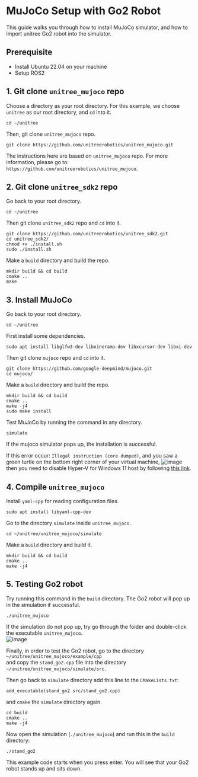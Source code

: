 # MuJoCo Setup with Go2 Robot
This guide walks you through how to install MuJoCo simulator, and how to import unitree Go2 robot into the simulator.

## Prerequisite
- Install Ubuntu 22.04 on your machine
- Setup ROS2

## 1. Git clone `unitree_mujoco` repo

Choose a directory as your root directory. For this example, we choose `unitree` as our root directory, and `cd` into it.
```
cd ~/unitree
```
Then, git clone `unitree_mujoco` repo.
```
git clone https://github.com/unitreerobotics/unitree_mujoco.git
```
The instructions here are based on `unitree_mujoco` repo. For more information, please go to: `https://github.com/unitreerobotics/unitree_mujoco`.

## 2. Git clone `unitree_sdk2` repo

Go back to your root directory.
```
cd ~/unitree
```
Then git clone `unitree_sdk2` repo and `cd` into it.
```
git clone https://github.com/unitreerobotics/unitree_sdk2.git
cd unitree_sdk2/
chmod +x ./install.sh
sudo ./install.sh
```
Make a `build` directory and build the repo.
```
mkdir build && cd build
cmake ..
make
```

## 3. Install MuJoCo

Go back to your root directory.
```
cd ~/unitree
```
First install some dependencies.
```
sudo apt install libglfw3-dev libxinerama-dev libxcursor-dev libxi-dev
```
Then git clone `mujoco` repo and `cd` into it.
```
git clone https://github.com/google-deepmind/mujoco.git
cd mujoco/
```
Make a `build` directory and build the repo.
```
mkdir build && cd build
cmake ..
make -j4
sudo make install
```
Test MuJoCo by running the command in any directory.
```
simulate
```
If the mujoco simulator pops up, the installation is successful.  
  
If this error occur: `Illegal instruction (core dumped)`, and you saw a green turtle on the bottom right corner of your virtual machine,
![image](https://github.com/a-marugan/AI4Everyone-Rescue/assets/147914534/8ca26552-0a07-4488-9685-4a99881c8c06)  
then you need to disable Hyper-V for Windows 11 host by following [this link](https://www.makeuseof.com/windows-11-disable-hyper-v/).

## 4. Compile `unitree_mujoco`

Install `yaml-cpp` for reading configuration files.
```
sudo apt install libyaml-cpp-dev
```
Go to the directory `simulate` inside `unitree_mujoco`.
```
cd ~/unitree/unitree_mujoco/simulate
```
Make a `build` directory and build it.
```
mkdir build && cd build
cmake ..
make -j4
```
## 5. Testing Go2 robot
Try running this command in the `build` directory. The Go2 robot will pop up in the simulation if successful.
```
./unitree_mujoco
```
If the simulation do not pop up, try go through the folder and double-click the executable `unitree_mujoco`.  
![image](https://github.com/a-marugan/AI4Everyone-Rescue/assets/147914534/ec9d7736-9af5-448f-aac2-220a1b9f6eb4)  

Finally, in order to test the Go2 robot, go to the directory `~/unitree/unitree_mujoco/example/cpp`  
and copy the `stand_go2.cpp` file into the directory `~/unitree/unitree_mujoco/simulate/src`.  

Then go back to `simulate` directory add this line to the `CMakeLists.txt`:
```
add_executable(stand_go2 src/stand_go2.cpp)
```
and `cmake` the `simulate` directory again.
```
cd build
cmake ..
make -j4
```
Now open the simulation (`./unitree_mujoco`) and run this in the `build` directory:
```
./stand_go2
```
This example code starts when you press enter. You will see that your Go2 robot stands up and sits down.
